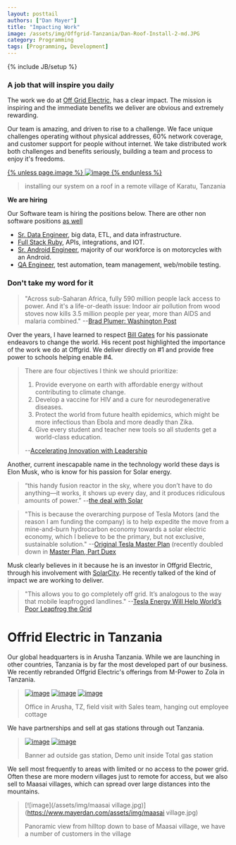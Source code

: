 ```yaml
---
layout: posttail
authors: ["Dan Mayer"]
title: "Impacting Work"
image: /assets/img/Offgrid-Tanzania/Dan-Roof-Install-2-md.JPG
category: Programming
tags: [Programming, Development]
---
```

{% include JB/setup %}

### A job that will inspire you daily

The work we do at [Off Grid Electric](https://medium.com/@Offgrid), has a clear impact. The mission is inspiring and the immediate benefits we deliver are obvious and extremely rewarding. 

Our team is amazing, and driven to rise to a challenge. We face unique challenges operating without physical addresses,  60% network coverage, and customer support for people without internet. We take distributed work both challenges and benefits seriously, building a team and process to enjoy it's freedoms.

[{% unless page.image %}
![image](/assets/img/Offgrid-Tanzania/Dan-Roof-Install-2-md.JPG)
{% endunless %}](https://www.mayerdan.com/assets/img/Offgrid-Tanzania/Dan-Roof-Install-2.JPG)

> installing our system on a roof in a remote village of Karatu, Tanzania

__We are hiring__

Our Software team is hiring the positions below. There are other non software positions [as well](https://medium.com/@Offgrid)

* [Sr. Data Engineer](https://medium.com/electric-africa/sr-data-engineer-bc6c3d5d476a#.u8yqw5qh7), big data, ETL, and data infrastructure.
* [Full Stack Ruby](https://medium.com/@Offgrid/surge-platform-developer-274d3b9f2a69#.9ma62xwfr), APIs, integrations, and IOT.
* [Sr. Android Engineer](https://medium.com/@Offgrid/sr-android-engineer-fff5ac2fccc0#.6jc3z3i2t), majority of our workforce is on motorcycles with an Android.
* [QA Engineer](https://medium.com/@Offgrid/sr-qa-engineer-335fdf0adea3#.v0iwehsxz), test automation, team management, web/mobile testing.

### Don't take my word for it

> "Across sub-Saharan Africa, fully 590 million people lack access to power. And it's a life-or-death issue: Indoor air pollution from wood stoves now kills 3.5 million people per year, more than AIDS and malaria combined." --[Brad Plumer: Washington Post](http://www.washingtonpost.com/blogs/wonkblog/wp/2013/07/02/a-closer-look-at-obamas-7-billion-plan-to-bring-electricity-to-africa/)

Over the years, I have learned to respect [Bill Gates](https://www.gatesnotes.com/) for his passionate endeavors to change the world. His <!--more--> recent post highlighted the importance of the work we do at Offgrid. We deliver directly on #1 and provide free power to schools helping enable #4.

> There are four objectives I think we should prioritize:
> 
> 1. Provide everyone on earth with affordable energy without contributing to climate change.
> 2. Develop a vaccine for HIV and a cure for neurodegenerative diseases.
> 3. Protect the world from future health epidemics, which might be more infectious than Ebola and more deadly than Zika.
> 4. Give every student and teacher new tools so all students get a world-class education.
> 
> --[Accelerating Innovation with Leadership](https://www.gatesnotes.com/About-Bill-Gates/Accelerating-Innovation)

Another, current inescapable name in the technology world these days is Elon Musk, who is know for his passion for Solar energy.

> “this handy fusion reactor in the sky, where you don’t have to do anything—it works, it shows up every day, and it produces ridiculous amounts of power.” --[the deal with Solar](http://waitbutwhy.com/2015/06/the-deal-with-solar.html)

> "This is because the overarching purpose of Tesla Motors (and the reason I am funding the company) is to help expedite the move from a mine-and-burn hydrocarbon economy towards a solar electric economy, which I believe to be the primary, but not exclusive, sustainable solution."  --[Original Tesla Master Plan](https://www.tesla.com/blog/secret-tesla-motors-master-plan-just-between-you-and-me) (recently doubled down in [Master Plan, Part Duex](https://www.tesla.com/blog/master-plan-part-deux)

Musk clearly believes in it because he is an investor in Offgrid Electric, through his involvement with [SolarCity](http://www.solarcity.com/). He recently talked of the kind of impact we are working to deliver.

> "This allows you to go completely off grid. It’s analogous to the way that mobile leapfrogged landlines." --[Tesla Energy Will Help World’s Poor Leapfrog the Grid](http://www.bloomberg.com/news/articles/2015-05-01/musk-says-tesla-energy-will-help-world-s-poor-leapfrog-the-grid)

# Offrid Electric in Tanzania

Our global headquarters is in Arusha Tanzania. While we are launching in other countries, Tanzania is by far the most developed part of our business. We recently rebranded Offgrid Electric's offerings from M-Power to Zola in Tanzania.

> [![image](/assets/img/zola_building_sm.jpg)](https://www.mayerdan.com/assets/img/zola_building.jpg)
> [![image](/assets/img/zola_sales_sm.jpg)](https://www.mayerdan.com/assets/img/zola_sales.jpg)
> [![image](/assets/img/Offgrid_cottage_sm.jpg)](https://www.mayerdan.com/assets/img/Offgrid_cottage.jpg)
>
> Office in Arusha, TZ, field visit with Sales team, hanging out employee cottage

We have partnerships and sell at gas stations through out Tanzania.

> [![image](/assets/img/zola_ad_sm.jpg)](http://www.mayerdan.com/assets/img/zola_ad.jpg)
> [![image](/assets/img/zola_demo_sm.jpg)](http://www.mayerdan.com/assets/img/zola_demo.jpg)
>
> Banner ad outside gas station, Demo unit inside Total gas station

We sell most frequently to areas with limited or no access to the power grid. Often these are more modern villages just to remote for access, but we also sell to Maasai villages, which can spread over large distances into the mountains.

> [![image](/assets/img/maasai village.jpg)](https://www.mayerdan.com/assets/img/maasai village.jpg)
>
> Panoramic view from hilltop down to base of Maasai village, we have a number of customers in the village
